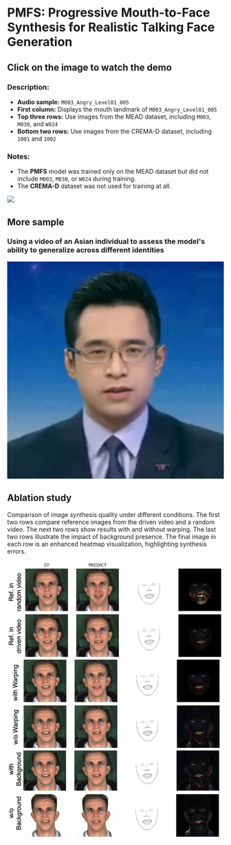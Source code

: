 # PMFS: Progressive Mouth-to-Face Synthesis for Realistic Talking Face Generation

## Click on the image to watch the demo

### Description:
- **Audio sample:** `M003_Angry_Level01_005`
- **First column:** Displays the mouth landmark of `M003_Angry_Level01_005`
- **Top three rows:** Use images from the MEAD dataset, including `M003`, `M030`, and `W024`
- **Bottom two rows:** Use images from the CREMA-D dataset, including `1001` and `1002`

### Notes:
- The **PMFS** model was trained only on the MEAD dataset but did not include `M003`, `M030`, or `W024` during training.
- The **CREMA-D** dataset was not used for training at all.

<a href="https://youtube.com/shorts/twI6TZMnpT8?feature=share">
  <img src="https://img.youtube.com/vi/twI6TZMnpT8/maxresdefault.jpg" width="600">
</a>

## More sample
### Using a video of an Asian individual to assess the model's ability to generalize across different identities
<a href="https://youtube.com/shorts/RiWETJJtLGw?feature=share">
  <img src="assets/Thumbnail_VTV_M003Angry01005.jpg" width="600">
</a>

## Ablation study
Comparison of image synthesis quality under different conditions. The first two rows compare reference images from the driven video and a random video. The next two rows show results with and without warping. The last two rows illustrate the impact of background presence. The final image in each row is an enhanced heatmap visualization, highlighting synthesis errors.

![Ablation Study](assets/Ablation_All.png)
